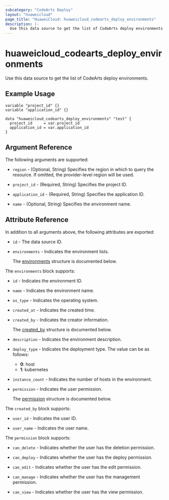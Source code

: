 ```yaml
---
subcategory: "CodeArts Deploy"
layout: "huaweicloud"
page_title: "HuaweiCloud: huaweicloud_codearts_deploy_environments"
description: |-
  Use this data source to get the list of CodeArts deploy environments.
---
```


# huaweicloud_codearts_deploy_environments

Use this data source to get the list of CodeArts deploy environments.

## Example Usage

```hcl
variable "project_id" {}
variable "application_id" {}

data "huaweicloud_codearts_deploy_environments" "test" {
  project_id     = var.project_id
  application_id = var.application_id
}
```

## Argument Reference

The following arguments are supported:

* `region` - (Optional, String) Specifies the region in which to query the resource.
  If omitted, the provider-level region will be used.

* `project_id` - (Required, String) Specifies the project ID.

* `application_id` - (Required, String) Specifies the application ID.

* `name` - (Optional, String) Specifies the environment name.

## Attribute Reference

In addition to all arguments above, the following attributes are exported:

* `id` - The data source ID.

* `environments` - Indicates the environment lists.

  The [environments](#environments_struct) structure is documented below.

<a name="environments_struct"></a>
The `environments` block supports:

* `id` - Indicates the environment ID.

* `name` - Indicates the environment name.

* `os_type` - Indicates the operating system.

* `created_at` - Indicates the created time.

* `created_by` - Indicates the creator information.

  The [created_by](#environments_created_by_struct) structure is documented below.

* `description` - Indicates the environment description.

* `deploy_type` - Indicates the deployment type.
  The value can be as follows:
  + **0**: host
  + **1**: kubernetes

* `instance_count` - Indicates the number of hosts in the environment.

* `permission` - Indicates the user permission.

  The [permission](#environments_permission_struct) structure is documented below.

<a name="environments_created_by_struct"></a>
The `created_by` block supports:

* `user_id` - Indicates the user ID.

* `user_name` - Indicates the user name.

<a name="environments_permission_struct"></a>
The `permission` block supports:

* `can_delete` - Indicates whether the user has the deletion permission.

* `can_deploy` - Indicates whether the user has the deploy permission.

* `can_edit` - Indicates whether the user has the edit permission.

* `can_manage` - Indicates whether the user has the management permission.

* `can_view` - Indicates whether the user has the view permission.
